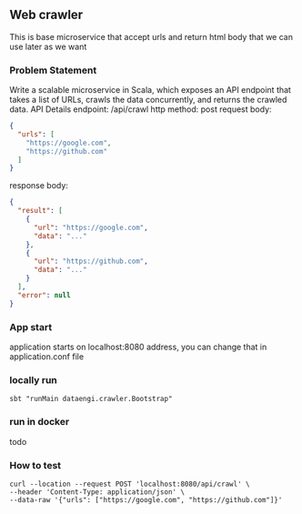 ## Web crawler

This is base microservice that accept urls and return html body that we can use later as we want

### Problem Statement

Write a scalable microservice in Scala, which exposes an API endpoint that takes a list of URLs, crawls the
data concurrently, and returns the crawled data.
API Details
endpoint: /api/crawl
http method: post
request body:

```json
{
  "urls": [
    "https://google.com",
    "https://github.com"
  ]
}
```

response body:

```json
{
  "result": [
    {
      "url": "https://google.com",
      "data": "..."
    },
    {
      "url": "https://github.com",
      "data": "..."
    }
  ],
  "error": null
}
```

### App start

application starts on localhost:8080 address, you can change that in application.conf file

### locally run

`sbt "runMain dataengi.crawler.Bootstrap"`

### run in docker
todo

### How to test

```
curl --location --request POST 'localhost:8080/api/crawl' \
--header 'Content-Type: application/json' \
--data-raw '{"urls": ["https://google.com", "https://github.com"]}'
```
